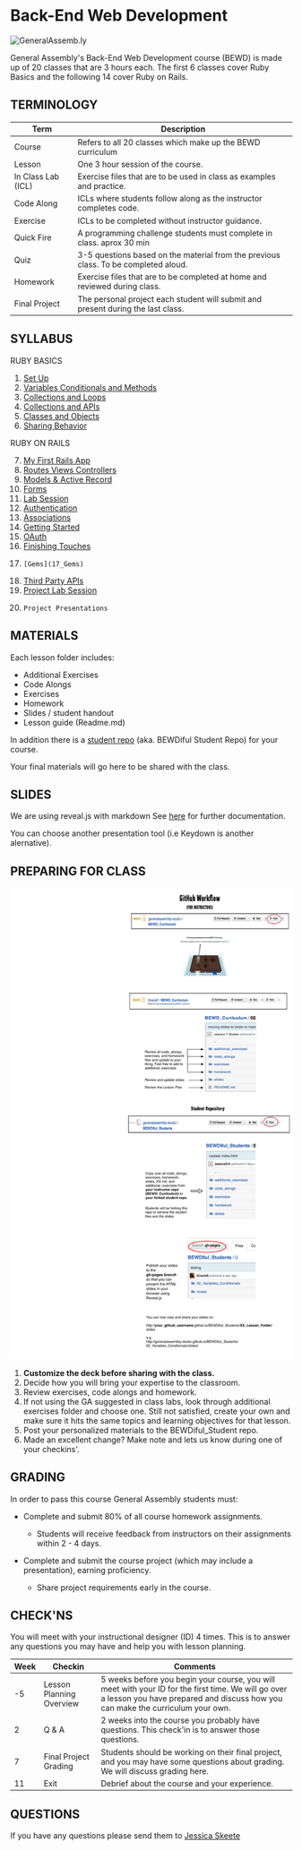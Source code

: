 Back-End Web Development
============================

![](https://github.com/generalassembly/ga-ruby-on-rails-for-devs/raw/master/images/ga.png "GeneralAssemb.ly")

General Assembly's Back-End Web Development course (BEWD) is made up of 20 classes that are 3 hours each. 
The first 6 classes cover Ruby Basics and the following 14 cover Ruby on Rails.


TERMINOLOGY
--------

|Term|Description|
|---|---|
|Course|Refers to all 20 classes which make up the BEWD curriculum|
|Lesson |One 3 hour session of the course. |
|In Class Lab (ICL)|Exercise files that are to be used in class as examples and practice.|
|Code Along|ICLs where students follow along as the instructor completes code.|
|Exercise |ICLs to be completed without instructor guidance.|
|Quick Fire| A programming challenge students must complete in class. aprox 30 min|
|Quiz|3-5 questions based on the material from the previous class. To be completed aloud.|
|Homework|Exercise files that are to be completed at home and reviewed during class.|
|Final Project|The personal project each student will submit and present during the last class.|



SYLLABUS
---------
RUBY BASICS

1.	[Set Up](01_Setup/)
2.	[Variables Conditionals and Methods](02_Variables_Conditionals)
3.	[Collections and Loops](03_Collections_Loops)
4.	[Collections and APIs](04_Collections_APIs)
5.	[Classes and Objects](05_Classes_Objects)
6.	[Sharing Behavior](06_Sharing_Behaviour)

RUBY ON RAILS

7.	[My First Rails App](07_First_Rails_App)
8.	[Routes Views Controllers](08_routes_cont_views)
9.	[Models & Active Record ](09_models_active_record)
10.	[Forms](10_Forms)
11.	[Lab Session](11_Lab_Session)
12.	[Authentication](12_Authentication)
13.	[Associations](13_Associations)
14.	[Getting Started](14_Starting)
15.	[OAuth](15_OAuth)
16.	[Finishing Touches](16_Finishing_Touches)
17. 	[Gems](17_Gems)
18.	[Third Party APIs](18_Third_Party_API)
19.	[Project Lab Session](19_Project_Lab_Session)
20. 	Project Presentations



MATERIALS
--------
Each lesson folder includes: 

*	Additional Exercises
*	Code Alongs
*	Exercises
*	Homework
*	Slides / student handout
*	Lesson guide (Readme.md)

In addition there is a [student repo](https://github.com/generalassembly-studio/BEWDiful_Students) (aka. BEWDiful Student Repo) for your course.

Your final materials will go here to be shared with the class. 


SLIDES
-----

We are using reveal.js with markdown 
See [here](https://github.com/hakimel/reveal.js) for further documentation.

You can choose another presentation tool (i.e Keydown is another alernative).

	
PREPARING FOR CLASS
--------

![](assets/Github_Instructor_WorkFlow.png)

1.	__Customize the deck before sharing with the class.__
2.	Decide how you will bring your expertise to the classroom.
3.	Review exercises, code alongs and homework.
4.	If not using the GA suggested in class labs, look through additional exercises folder and choose one. Still not satisfied, create your own and make sure it hits the same topics and learning objectives for that lesson.
5.	Post your personalized materials to the BEWDiful_Student repo.
6.	Made an excellent change? Make note and lets us know during one of your checkins'.	

	
GRADING
--------
In order to pass this course General Assembly students must:

*	Complete and submit 80% of all course homework assignments. 
	*	Students will receive feedback from instructors on their assignments within 2 - 4 days. 
	

*	Complete and submit the course project (which may include a presentation), earning 	proficiency. 
	*	Share project requirements early in the course. 
	

CHECK'NS
--------

You will meet with your instructional designer (ID) 4 times. This is to answer any questions you may have and help you with lesson planning.

|Week|Checkin|Comments|
|---|---|---|
| -5 | Lesson Planning Overview| 5 weeks before you begin your course, you will meet with your ID for the first time. We will go over a lesson you have prepared and discuss how you can make the curriculum your own.|
| 2 | Q & A| 2 weeks into the course you probably have questions. This check'in is to answer those questions.|
| 7 | Final Project Grading | Students should be working on their final project, and you may have some questions about grading. We will discuss grading here.|
| 11 | Exit |Debrief about the course and your experience.|

QUESTIONS
---------
If you have any questions please send them to [Jessica Skeete](jessicat@generalassemb.ly)


